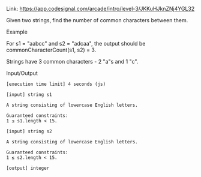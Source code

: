 Link: https://app.codesignal.com/arcade/intro/level-3/JKKuHJknZNj4YGL32

Given two strings, find the number of common characters between them.

Example

For s1 = "aabcc" and s2 = "adcaa", the output should be
commonCharacterCount(s1, s2) = 3.

Strings have 3 common characters - 2 "a"s and 1 "c".

Input/Output

    [execution time limit] 4 seconds (js)

    [input] string s1

    A string consisting of lowercase English letters.

    Guaranteed constraints:
    1 ≤ s1.length < 15.

    [input] string s2

    A string consisting of lowercase English letters.

    Guaranteed constraints:
    1 ≤ s2.length < 15.

    [output] integer
